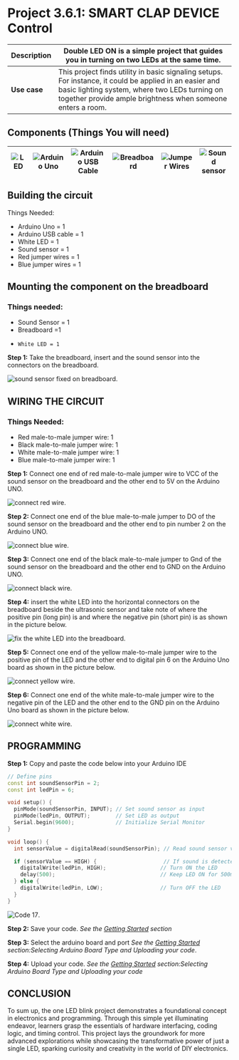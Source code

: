 # Project 3.6.1: SMART CLAP DEVICE Control

| **Description** | Double LED ON is a simple project that guides you in turning on two LEDs at the same time.                                                                                                                              |
| --------------- | ----------------------------------------------------------------------------------------------------------------------------------------------------------------------------------------------------------------------- |
| **Use case**    | This project finds utility in basic signaling setups. For instance, it could be applied in an easier and basic lighting system, where two LEDs turning on together provide ample brightness when someone enters a room. |

## Components (Things You will need)

| ![LED](../../assets/components/leds.webp) | ![Arduino Uno](../../assets/components/arduino.webp) | ![Arduino USB Cable](../../assets/components/usbcable.webp) | ![Breadboard](../../assets/components/breadboard.webp) | ![Jumper Wires](../../assets/components/jumperwires.webp) | ![Sound sensor](../../assets/components/soundsensor.webp) |
| --------------------------------------- | --------------------------------------------------- | ----------------------------------------------------------- | ----------------------------------------------------- | ------------------------------------------------------ | --------------------------------------------------------- |

## Building the circuit

Things Needed:

- Arduino Uno = 1
- Arduino USB cable = 1
- White LED = 1
- Sound sensor = 1
- Red jumper wires = 1
- Blue jumper wires = 1

## Mounting the component on the breadboard

### Things needed:

- Sound Sensor = 1
- Breadboard =1
-     White LED = 1

**Step 1:** Take the breadboard, insert and the sound sensor into the connectors on the breadboard.

![sound sensor fixed on breadboard](../../assets/3.0/Smart_Clap_Device/1.webp).

## WIRING THE CIRCUIT

### Things Needed:

- Red male-to-male jumper wire: 1
- Black male-to-male jumper wire: 1
- White male-to-male jumper wire: 1
- Blue male-to-male jumper wire: 1

**Step 1:** Connect one end of red male-to-male jumper wire to VCC of the sound sensor on the breadboard and the other end to 5V on the Arduino UNO.

![connect red wire](../../assets/3.0/Smart_Clap_Device/2.webp).

**Step 2:** Connect one end of the blue male-to-male jumper to DO of the sound sensor on the breadboard and the other end to pin number 2 on the Arduino UNO.

![connect blue wire](../../assets/3.0/Smart_Clap_Device/3.webp).

**Step 3:** Connect one end of the black male-to-male jumper to Gnd of the sound sensor on the breadboard and the other end to GND on the Arduino UNO.

![connect black wire](../../assets/3.0/Smart_Clap_Device/4.webp).

**Step 4:** insert the white LED into the horizontal connectors on the breadboard beside the ultrasonic sensor and take note of where the positive pin (long pin) is and where the negative pin (short pin) is as shown in the picture below.

![fix the white LED into the breadboard](../../assets/3.0/Smart_Clap_Device/5.webp).

**Step 5:** Connect one end of the yellow male-to-male jumper wire to the positive pin of the LED and the other end to digital pin 6 on the Arduino Uno board as shown in the picture below.

![connect yellow wire](../../assets/3.0/Smart_Clap_Device/6.webp).

**Step 6:** Connect one end of the white male-to-male jumper wire to the negative pin of the LED and the other end to the GND pin on the Arduino Uno board as shown in the picture below.

![connect white wire](../../assets/3.0/Smart_Clap_Device/7.webp).

## PROGRAMMING

**Step 1:** Copy and paste the code below into your Arduino IDE
``` cpp
// Define pins
const int soundSensorPin = 2;
const int ledPin = 6;

void setup() {
  pinMode(soundSensorPin, INPUT); // Set sound sensor as input
  pinMode(ledPin, OUTPUT);        // Set LED as output
  Serial.begin(9600);             // Initialize Serial Monitor
}

void loop() {
  int sensorValue = digitalRead(soundSensorPin); // Read sound sensor value

  if (sensorValue == HIGH) {                     // If sound is detected
    digitalWrite(ledPin, HIGH);                 // Turn ON the LED
    delay(500);                                 // Keep LED ON for 500ms
  } else {
    digitalWrite(ledPin, LOW);                  // Turn OFF the LED
  }
}
```

![Code 17](../../assets/2.0/1.1.Ultrasonic+LED/code_17.webp).

**Step 2:** Save your code. _See the [Getting Started](../../getting-started/overview.md) section_

**Step 3:** Select the arduino board and port _See the [Getting Started](../../getting-started/overview.md) section:Selecting Arduino Board Type and Uploading your code_.

**Step 4:** Upload your code. _See the [Getting Started](../../getting-started/overview.md) section:Selecting Arduino Board Type and Uploading your code_

## CONCLUSION

To sum up, the one LED blink project demonstrates a foundational concept in electronics and programming. Through this simple yet illuminating endeavor, learners grasp the essentials of hardware interfacing, coding logic, and timing control. This project lays the groundwork for more advanced explorations while showcasing the transformative power of just a single LED, sparking curiosity and creativity in the world of DIY electronics.
